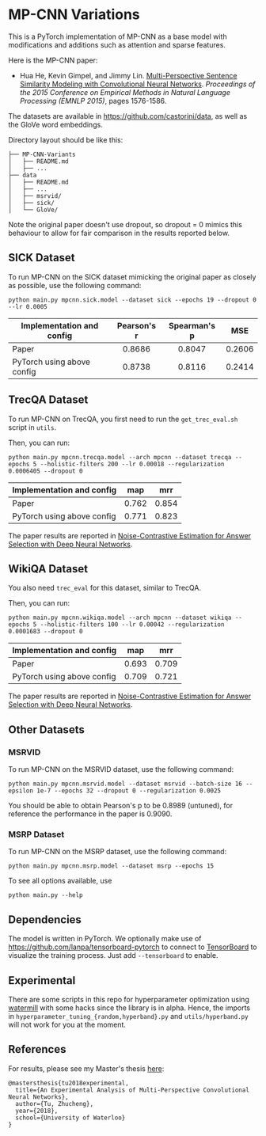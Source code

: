 # MP-CNN Variations

This is a PyTorch implementation of MP-CNN as a base model with modifications and additions such as attention and sparse features.

Here is the MP-CNN paper:

* Hua He, Kevin Gimpel, and Jimmy Lin. [Multi-Perspective Sentence Similarity Modeling with Convolutional Neural Networks](http://aclweb.org/anthology/D/D15/D15-1181.pdf). *Proceedings of the 2015 Conference on Empirical Methods in Natural Language Processing (EMNLP 2015)*, pages 1576-1586.

The datasets are available in https://github.com/castorini/data, as well as the GloVe word embeddings.

Directory layout should be like this:
```
├── MP-CNN-Variants
│   ├── README.md
│   ├── ...
├── data
│   ├── README.md
│   ├── ...
│   ├── msrvid/
│   ├── sick/
│   └── GloVe/
```

Note the original paper doesn't use dropout, so dropout = 0 mimics this behaviour to allow for fair comparison in the results reported below.

## SICK Dataset

To run MP-CNN on the SICK dataset mimicking the original paper as closely as possible, use the following command:

```
python main.py mpcnn.sick.model --dataset sick --epochs 19 --dropout 0 --lr 0.0005
```

| Implementation and config        | Pearson's r    | Spearman's p    | MSE    |
| -------------------------------- |:--------------:|:---------------:|:------:|
| Paper                            | 0.8686         | 0.8047          | 0.2606 |
| PyTorch using above config       | 0.8738         | 0.8116          | 0.2414 |


## TrecQA Dataset

To run MP-CNN on TrecQA, you first need to run the `get_trec_eval.sh` script in `utils`.

Then, you can run:
```
python main.py mpcnn.trecqa.model --arch mpcnn --dataset trecqa --epochs 5 --holistic-filters 200 --lr 0.00018 --regularization 0.0006405 --dropout 0
```

| Implementation and config        | map    | mrr    |
| -------------------------------- |:------:|:------:|
| Paper                            | 0.762  | 0.854  |
| PyTorch using above config       | 0.771  | 0.823  |

The paper results are reported in [Noise-Contrastive Estimation for Answer Selection with Deep Neural Networks](https://dl.acm.org/citation.cfm?id=2983872).

## WikiQA Dataset

You also need `trec_eval` for this dataset, similar to TrecQA.

Then, you can run:
```
python main.py mpcnn.wikiqa.model --arch mpcnn --dataset wikiqa --epochs 5 --holistic-filters 100 --lr 0.00042 --regularization 0.0001683 --dropout 0
```
| Implementation and config        | map    | mrr    |
| -------------------------------- |:------:|:------:|
| Paper                            | 0.693  | 0.709  |
| PyTorch using above config       | 0.709  | 0.721  |

The paper results are reported in [Noise-Contrastive Estimation for Answer Selection with Deep Neural Networks](https://dl.acm.org/citation.cfm?id=2983872).

## Other Datasets

### MSRVID

To run MP-CNN on the MSRVID dataset, use the following command:
```
python main.py mpcnn.msrvid.model --dataset msrvid --batch-size 16 --epsilon 1e-7 --epochs 32 --dropout 0 --regularization 0.0025
```

You should be able to obtain Pearson's p to be 0.8989 (untuned), for reference the performance in the paper is 0.9090.

### MSRP Dataset

To run MP-CNN on the MSRP dataset, use the following command:

```
python main.py mpcnn.msrp.model --dataset msrp --epochs 15
```

To see all options available, use
```
python main.py --help
```

## Dependencies

The model is written in PyTorch. We optionally make use of https://github.com/lanpa/tensorboard-pytorch to connect to [TensorBoard](https://github.com/tensorflow/tensorboard) to visualize the training process. Just add `--tensorboard` to enable.

## Experimental

There are some scripts in this repo for hyperparameter optimization using [watermill](https://github.com/tuzhucheng/watermill) with some hacks since the library is in alpha. Hence, the imports in `hyperparameter_tuning_{random,hyperband}.py` and `utils/hyperband.py` will not work for you at the moment.

## References

For results, please see my Master's thesis [here](https://uwspace.uwaterloo.ca/handle/10012/13297):

```
@mastersthesis{tu2018experimental,
  title={An Experimental Analysis of Multi-Perspective Convolutional Neural Networks},
  author={Tu, Zhucheng},
  year={2018},
  school={University of Waterloo}
}
```
